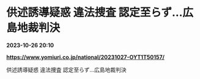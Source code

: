 # 供述誘導疑惑 違法捜査 認定至らず…広島地裁判決

**2023-10-26 20:10**

**https://www.yomiuri.co.jp/national/20231027-OYT1T50157/**

供述誘導疑惑 違法捜査 認定至らず…広島地裁判決